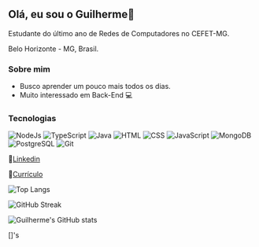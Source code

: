 ## Olá, eu sou o Guilherme👋

Estudante do último ano de Redes de Computadores no CEFET-MG.

Belo Horizonte - MG, Brasil.

### Sobre mim
* Busco aprender um pouco mais todos os dias.
* Muito interessado em Back-End :computer:

### Tecnologias

![NodeJs](https://img.shields.io/badge/-Node.js-green)
![TypeScript](https://img.shields.io/badge/-TypeScript-blue) 
![Java](https://img.shields.io/badge/-Java-purple) 
![HTML](https://img.shields.io/badge/-HTML-red) 
![CSS](https://img.shields.io/badge/-CSS-lightpink)
![JavaScript](https://img.shields.io/badge/-JavaScript-lightblue)
![MongoDB](https://img.shields.io/badge/-MongoDB-darkgreen)
![PostgreSQL](https://img.shields.io/badge/-PostgreSQL-yellow)
![Git](https://img.shields.io/badge/-Git-darkgrey)

:link:[Linkedin](https://www.linkedin.com/in/guilhermesouzaaraujo/)

:link:[Currículo](https://drive.google.com/file/d/15zdpFxmRVAnLQJ5x2siO6Zm_vLSM12dq/view?usp=sharing)

![Top Langs](https://github-readme-stats.vercel.app/api/top-langs/?username=GuilhermeSAraujo&layout=compact)

![GitHub Streak](https://github-readme-streak-stats.herokuapp.com/?user=GuilhermeSAraujo)

![Guilherme's GitHub stats](https://github-readme-stats.vercel.app/api?username=GuilhermeSAraujo)

[]'s
